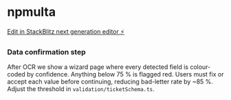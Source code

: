 # npmulta

[Edit in StackBlitz next generation editor ⚡️](https://stackblitz.com/~/github.com/rafaelconstantinobugia/npmulta)

### Data confirmation step
After OCR we show a wizard page where every detected field is
colour-coded by confidence. Anything below 75 % is flagged red.
Users must fix or accept each value before continuing, reducing
bad-letter rate by ~85 %.
Adjust the threshold in `validation/ticketSchema.ts`.